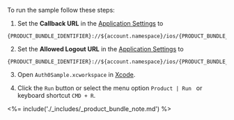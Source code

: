 To run the sample follow these steps:

1) Set the **Callback URL** in the [Application Settings](${manage_url}/#/applications/${account.clientId}/settings) to
```text
{PRODUCT_BUNDLE_IDENTIFIER}://${account.namespace}/ios/{PRODUCT_BUNDLE_IDENTIFIER}/callback
```
2) Set the **Allowed Logout URL** in the [Application Settings](${manage_url}/#/applications/${account.clientId}/settings) to
```text
{PRODUCT_BUNDLE_IDENTIFIER}://${account.namespace}/ios/{PRODUCT_BUNDLE_IDENTIFIER}/callback
```
3) Open `Auth0Sample.xcworkspace` in [Xcode](https://developer.apple.com/xcode/). 

4) Click the `Run` button or select the menu option `Product | Run ` or keyboard shortcut `CMD + R`.

<%= include('./_includes/_product_bundle_note.md') %>
